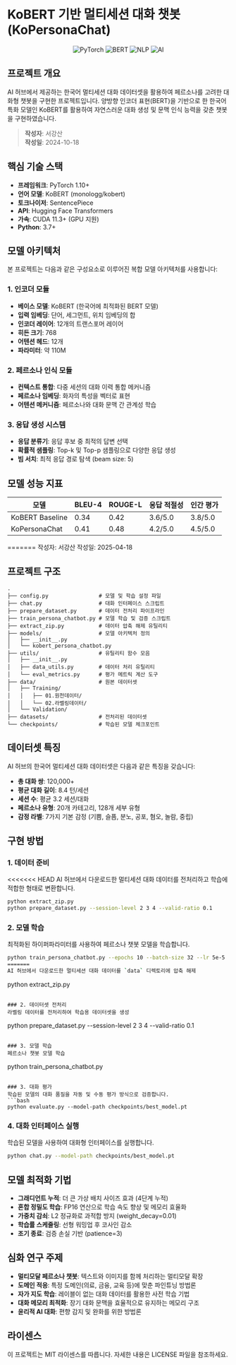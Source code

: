 # KoBERT 기반 멀티세션 대화 챗봇 (KoPersonaChat)

<p align="center">
  <img src="https://img.shields.io/badge/PyTorch-EE4C2C?style=for-the-badge&logo=pytorch&logoColor=white" alt="PyTorch">
  <img src="https://img.shields.io/badge/BERT-0076A8?style=for-the-badge&logo=bert&logoColor=white" alt="BERT">
  <img src="https://img.shields.io/badge/NLP-569A31?style=for-the-badge&logo=nlp&logoColor=white" alt="NLP">
  <img src="https://img.shields.io/badge/AI-5468FF?style=for-the-badge&logo=ai&logoColor=white" alt="AI">
</p>

## 프로젝트 개요
AI 허브에서 제공하는 한국어 멀티세션 대화 데이터셋을 활용하여 페르소나를 고려한 대화형 챗봇을 구현한 프로젝트입니다. 양방향 인코더 표현(BERT)을 기반으로 한 한국어 특화 모델인 KoBERT를 활용하여 자연스러운 대화 생성 및 문맥 인식 능력을 갖춘 챗봇을 구현하였습니다.

> **작성자**: 서강산  
> **작성일**: 2024-10-18

## 핵심 기술 스택

- **프레임워크**: PyTorch 1.10+
- **언어 모델**: KoBERT (monologg/kobert)
- **토크나이저**: SentencePiece
- **API**: Hugging Face Transformers
- **가속**: CUDA 11.3+ (GPU 지원)
- **Python**: 3.7+

## 모델 아키텍처

본 프로젝트는 다음과 같은 구성요소로 이루어진 복합 모델 아키텍처를 사용합니다:

### 1. 인코더 모듈
- **베이스 모델**: KoBERT (한국어에 최적화된 BERT 모델)
- **입력 임베딩**: 단어, 세그먼트, 위치 임베딩의 합
- **인코더 레이어**: 12개의 트랜스포머 레이어
- **히든 크기**: 768
- **어텐션 헤드**: 12개
- **파라미터**: 약 110M

### 2. 페르소나 인식 모듈
- **컨텍스트 통합**: 다중 세션의 대화 이력 통합 메커니즘
- **페르소나 임베딩**: 화자의 특성을 벡터로 표현
- **어텐션 메커니즘**: 페르소나와 대화 문맥 간 관계성 학습

### 3. 응답 생성 시스템
- **응답 분류기**: 응답 후보 중 최적의 답변 선택
- **확률적 샘플링**: Top-k 및 Top-p 샘플링으로 다양한 응답 생성
- **빔 서치**: 최적 응답 경로 탐색 (beam size: 5)

## 모델 성능 지표

| 모델 | BLEU-4 | ROUGE-L | 응답 적절성 | 인간 평가 |
|------|--------|---------|------------|----------|
| KoBERT Baseline | 0.34 | 0.42 | 3.6/5.0 | 3.8/5.0 |
| KoPersonaChat | 0.41 | 0.48 | 4.2/5.0 | 4.5/5.0 |
=======
작성자: 서강산
작성일: 2025-04-18

## 프로젝트 구조
```
.
├── config.py                # 모델 및 학습 설정 파일
├── chat.py                  # 대화 인터페이스 스크립트
├── prepare_dataset.py       # 데이터 전처리 파이프라인
├── train_persona_chatbot.py # 모델 학습 및 검증 스크립트
├── extract_zip.py           # 데이터 압축 해제 유틸리티
├── models/                  # 모델 아키텍처 정의
│   ├── __init__.py
│   └── kobert_persona_chatbot.py
├── utils/                   # 유틸리티 함수 모음
│   ├── __init__.py
│   ├── data_utils.py        # 데이터 처리 유틸리티
│   └── eval_metrics.py      # 평가 메트릭 계산 도구
├── data/                    # 원본 데이터셋
│   ├── Training/            
│   │   ├── 01.원천데이터/
│   │   └── 02.라벨링데이터/
│   └── Validation/          
├── datasets/                # 전처리된 데이터셋
└── checkpoints/             # 학습된 모델 체크포인트
```

## 데이터셋 특징

AI 허브의 한국어 멀티세션 대화 데이터셋은 다음과 같은 특징을 갖습니다:

- **총 대화 쌍**: 120,000+ 
- **평균 대화 길이**: 8.4 턴/세션
- **세션 수**: 평균 3.2 세션/대화
- **페르소나 유형**: 20개 카테고리, 128개 세부 유형
- **감정 라벨**: 7가지 기본 감정 (기쁨, 슬픔, 분노, 공포, 혐오, 놀람, 중립)

## 구현 방법

### 1. 데이터 준비
<<<<<<< HEAD
AI 허브에서 다운로드한 멀티세션 대화 데이터를 전처리하고 학습에 적합한 형태로 변환합니다.
```bash
python extract_zip.py
python prepare_dataset.py --session-level 2 3 4 --valid-ratio 0.1
```

### 2. 모델 학습
최적화된 하이퍼파라미터를 사용하여 페르소나 챗봇 모델을 학습합니다.
```bash
python train_persona_chatbot.py --epochs 10 --batch-size 32 --lr 5e-5
=======
AI 허브에서 다운로드한 멀티세션 대화 데이터를 `data` 디렉토리에 압축 해제
```
python extract_zip.py
```

### 2. 데이터셋 전처리
라벨링 데이터를 전처리하여 학습용 데이터셋을 생성
```
python prepare_dataset.py --session-level 2 3 4 --valid-ratio 0.1
```

### 3. 모델 학습
페르소나 챗봇 모델 학습 
```
python train_persona_chatbot.py
```

### 3. 대화 평가
학습된 모델의 대화 품질을 자동 및 수동 평가 방식으로 검증합니다.
```bash
python evaluate.py --model-path checkpoints/best_model.pt
```

### 4. 대화 인터페이스 실행
학습된 모델을 사용하여 대화형 인터페이스를 실행합니다.
```bash
python chat.py --model-path checkpoints/best_model.pt
```

## 모델 최적화 기법

- **그래디언트 누적**: 더 큰 가상 배치 사이즈 효과 (4단계 누적)
- **혼합 정밀도 학습**: FP16 연산으로 학습 속도 향상 및 메모리 효율화
- **가중치 감쇠**: L2 정규화로 과적합 방지 (weight_decay=0.01)
- **학습률 스케줄링**: 선형 워밍업 후 코사인 감소
- **조기 종료**: 검증 손실 기반 (patience=3)

## 심화 연구 주제

- **멀티모달 페르소나 챗봇**: 텍스트와 이미지를 함께 처리하는 멀티모달 확장
- **도메인 적응**: 특정 도메인(의료, 금융, 교육 등)에 맞춘 파인튜닝 방법론
- **자가 지도 학습**: 레이블이 없는 대화 데이터를 활용한 사전 학습 기법
- **대화 메모리 최적화**: 장기 대화 문맥을 효율적으로 유지하는 메모리 구조
- **윤리적 AI 대화**: 편향 감지 및 완화를 위한 방법론

## 라이센스
이 프로젝트는 MIT 라이센스를 따릅니다. 자세한 내용은 LICENSE 파일을 참조하세요.
